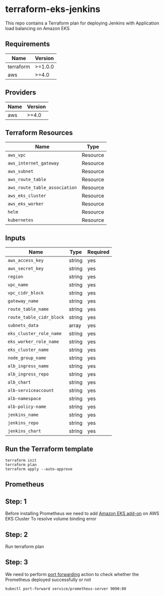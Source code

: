 # terraform-eks-jenkins

This repo contains a Terraform plan for deploying Jenkins with Application load balancing on Amazon EKS

## Requirements

| Name | Version |
| ---- | ------- |
| terraform | >=1.0.0 |
| aws | >=4.0 |

## Providers

|Name | Version |
| --- | ------- |
| aws | >=4.0 |

## Terraform Resources

| Name | Type |
| ---------| ------------|
| `aws_vpc` | Resource |
| `aws_internet_gateway` | Resource |
| `aws_subnet` | Resource |
| `aws_route_table` | Resource |
| `aws_route_table_association` | Resource |
| `aws_eks_cluster` | Resource |
| `aws_eks_worker` | Resource |
| `helm` | Resource |
| `kubernetes` | Resource |


## Inputs

| Name |  Type | Required|
| ---- |  ---- | ------- |
| `aws_access_key` |  string | yes
| `aws_secret_key` | string | yes |
| `region` | string | yes |
| `vpc_name` | string | yes |
| `vpc_cidr_block` | string | yes |
| `gateway_name` | string | yes |
| `route_table_name` | string | yes |
| `route_table_cidr_block` | string | yes |
| `subnets_data` | array | yes |
| `eks_cluster_role_name` | string | yes |
| `eks_worker_role_name`  | string | yes |
| `eks_cluster_name`  | string | yes |
| `node_group_name`  | string | yes |
| `alb_ingress_name`  | string | yes |
| `alb_ingress_repo`  | string | yes |
| `alb_chart`  | string | yes |
| `alb-serviceaccount`  | string | yes |
| `alb-namespace`  | string | yes |
| `alb-policy-name`  | string | yes |
| `jenkins_name`  | string | yes |
| `jenkins_repo`  | string | yes |
| `jenkins_chart`  | string | yes |

## Run the Terraform template

```
terraform init
terraform plan 
terraform apply --auto-approve
```

## Prometheus

## Step: 1
Before installing Prometheus we need to add [Amazon EKS add-on](https://docs.aws.amazon.com/eks/latest/userguide/managing-ebs-csi.html#updating-ebs-csi-eks-add-on) on AWS EKS Cluster To resolve volume binding error

## Step: 2
Run terraform plan

## Step: 3
We need to perform [port forwarding](https://kubernetes.io/docs/tasks/access-application-cluster/port-forward-access-application-cluster/#forward-a-local-port-to-a-port-on-the-pod) action to check whether the Prometheus deployed successfully or not
```
kubectl port-forward service/prometheus-server 9090:80
```
